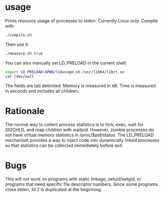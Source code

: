 usage
=====

Prints resource usage of processes to stderr.  Currently Linux only.  Compile with
```bash
./compile.sh
```

Then use it:
```bash
./measure.sh true
```
You can also manually set LD_PRELOAD in the current shell:
```bash
export LD_PRELOAD=$PWD/libusage.sh:/usr/lib64/librt.so
cat /dev/null
```

The fields are tab delimited.  Memory is measured in kB.  Time is measured in seconds and includes all children.  

# Rationale
The normal way to collect process statistics is to fork, exec, wait for SIGCHLD, and reap children with waitpid.  However, zombie processes do not have virtual memory statistics in /proc/$pid/status.  The LD_PRELOAD mechanism provides a way to inject code into dynamically linked processes so that statistics can be collected immediately before exit.  

# Bugs
This will not work on programs with static linkage, setuid/setgid, or programs that need specific file descriptor numbers.  Since some programs close stderr, fd 2 is duplicated at the beginning.  

